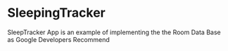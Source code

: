 # SleepingTracker
SleepTracker App is an example of implementing the the Room Data Base as Google Developers Recommend
